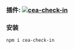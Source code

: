 ### 插件: <a align="center" href="https://www.npmjs.com/package/cea-check-in"><img alt="cea-check-in" src="https://img.shields.io/npm/v/cea-check-in?style=social&label=cea-check-in"></a>

### 安装

```bash
npm i cea-check-in
```
